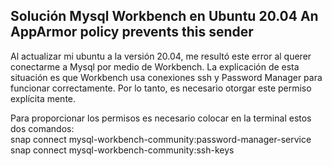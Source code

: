 ##  Solución Mysql Workbench en Ubuntu 20.04 An AppArmor policy prevents this sender

Al actualizar mi ubuntu a la versión 20.04, me resultó este error al querer conectarme a Mysql por medio de Workbench. La explicación de esta situación es que Workbench usa conexiones ssh y Password Manager para funcionar correctamente. Por lo tanto, es necesario otorgar este permiso explícita mente.  

Para proporcionar los permisos es necesario colocar en la terminal estos dos comandos:   
snap connect mysql-workbench-community:password-manager-service  
snap connect mysql-workbench-community:ssh-keys
